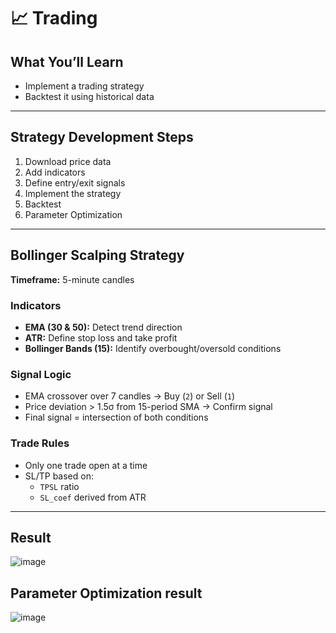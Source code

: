 # 📈 Trading

## What You’ll Learn
- Implement a trading strategy  
- Backtest it using historical data  

---

## Strategy Development Steps

1. Download price data  
2. Add indicators  
3. Define entry/exit signals  
4. Implement the strategy  
5. Backtest
6. Parameter Optimization

---

## Bollinger Scalping Strategy  
**Timeframe:** 5-minute candles

### Indicators
- **EMA (30 & 50):** Detect trend direction  
- **ATR:** Define stop loss and take profit  
- **Bollinger Bands (15):** Identify overbought/oversold conditions  

### Signal Logic
- EMA crossover over 7 candles → Buy (`2`) or Sell (`1`)  
- Price deviation > 1.5σ from 15-period SMA → Confirm signal  
- Final signal = intersection of both conditions  

### Trade Rules
- Only one trade open at a time  
- SL/TP based on:
  - `TPSL` ratio  
  - `SL_coef` derived from ATR
---

## Result
![image](https://github.com/user-attachments/assets/17213bec-4bdf-44d0-957e-be797546b86b)

## Parameter Optimization result
![image](https://github.com/user-attachments/assets/9704642c-277b-4970-9bc8-6257a1032fa3)


